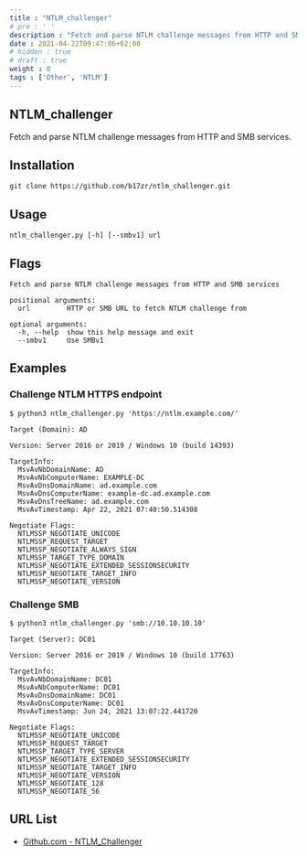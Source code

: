 ```yaml
---
title : "NTLM_challenger"
# pre : ' '
description : "Fetch and parse NTLM challenge messages from HTTP and SMB services."
date : 2021-04-22T09:47:06+02:00
# hidden : true
# draft : true
weight : 0
tags : ['Other', 'NTLM']
---
```


## NTLM_challenger

Fetch and parse NTLM challenge messages from HTTP and SMB services.

## Installation

```plain
git clone https://github.com/b17zr/ntlm_challenger.git
```

## Usage

```plain
ntlm_challenger.py [-h] [--smbv1] url
```

## Flags

```plain
Fetch and parse NTLM challenge messages from HTTP and SMB services

positional arguments:
  url         HTTP or SMB URL to fetch NTLM challenge from

optional arguments:
  -h, --help  show this help message and exit
  --smbv1     Use SMBv1
```

## Examples

### Challenge NTLM HTTPS endpoint

```plain
$ python3 ntlm_challenger.py 'https://ntlm.example.com/'

Target (Domain): AD

Version: Server 2016 or 2019 / Windows 10 (build 14393)

TargetInfo:
  MsvAvNbDomainName: AD
  MsvAvNbComputerName: EXAMPLE-DC
  MsvAvDnsDomainName: ad.example.com
  MsvAvDnsComputerName: example-dc.ad.example.com
  MsvAvDnsTreeName: ad.example.com
  MsvAvTimestamp: Apr 22, 2021 07:40:50.514308

Negotiate Flags:
  NTLMSSP_NEGOTIATE_UNICODE
  NTLMSSP_REQUEST_TARGET
  NTLMSSP_NEGOTIATE_ALWAYS_SIGN
  NTLMSSP_TARGET_TYPE_DOMAIN
  NTLMSSP_NEGOTIATE_EXTENDED_SESSIONSECURITY
  NTLMSSP_NEGOTIATE_TARGET_INFO
  NTLMSSP_NEGOTIATE_VERSION
```

### Challenge SMB

```plain
$ python3 ntlm_challenger.py 'smb://10.10.10.10' 

Target (Server): DC01

Version: Server 2016 or 2019 / Windows 10 (build 17763)

TargetInfo:
  MsvAvNbDomainName: DC01
  MsvAvNbComputerName: DC01
  MsvAvDnsDomainName: DC01
  MsvAvDnsComputerName: DC01
  MsvAvTimestamp: Jun 24, 2021 13:07:22.441720

Negotiate Flags:
  NTLMSSP_NEGOTIATE_UNICODE
  NTLMSSP_REQUEST_TARGET
  NTLMSSP_TARGET_TYPE_SERVER
  NTLMSSP_NEGOTIATE_EXTENDED_SESSIONSECURITY
  NTLMSSP_NEGOTIATE_TARGET_INFO
  NTLMSSP_NEGOTIATE_VERSION
  NTLMSSP_NEGOTIATE_128
  NTLMSSP_NEGOTIATE_56
```

## URL List

- [Github.com - NTLM_Challenger](https://github.com/b17zr/ntlm_challenger)
